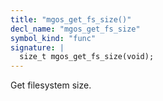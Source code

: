 ```yaml
---
title: "mgos_get_fs_size()"
decl_name: "mgos_get_fs_size"
symbol_kind: "func"
signature: |
  size_t mgos_get_fs_size(void);
---
```


Get filesystem size. 

